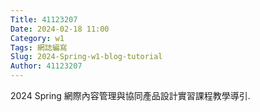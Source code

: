 ```yaml
---
Title: 41123207
Date: 2024-02-18 11:00
Category: w1
Tags: 網誌編寫
Slug: 2024-Spring-w1-blog-tutorial
Author: 41123207
---
```


2024 Spring 網際內容管理與協同產品設計實習課程教學導引.

<!-- PELICAN_END_SUMMARY -->

